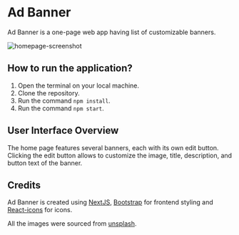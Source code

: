 # Ad Banner

Ad Banner is a one-page web app having list of customizable banners.

![homepage-screenshot](https://github.com/user-attachments/assets/e4e62f04-9c11-4859-acc8-50756e5a7d3b)

## How to run the application?

1) Open the terminal on your local machine.
2) Clone the repository.
3) Run the command `npm install`.
4) Run the command `npm start`.

## User Interface Overview

The home page features several banners, each with its own edit button. Clicking the edit button allows to customize the image, title, description, and button text of the banner.

## Credits

 Ad Banner is created using [NextJS](https://nextjs.org/), [Bootstrap](https://getbootstrap.com/) for frontend styling and [React-icons](https://react-icons.github.io/react-icons/) for icons.

 All the images were sourced from [unsplash](https://unsplash.com/).

